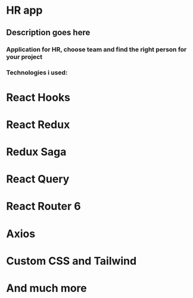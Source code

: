 # HR app

## Description goes here

### Application for HR, choose team and find the right person for your project

### Technologies i used:

# React Hooks

# React Redux

# Redux Saga

# React Query

# React Router 6

# Axios

# Custom CSS and Tailwind

# And much more
